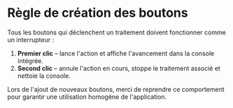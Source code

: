 # Règle de création des boutons

Tous les boutons qui déclenchent un traitement doivent fonctionner comme un interrupteur :

1. **Premier clic** – lance l'action et affiche l'avancement dans la console intégrée.
2. **Second clic** – annule l'action en cours, stoppe le traitement associé et nettoie la console.

Lors de l'ajout de nouveaux boutons, merci de reprendre ce comportement pour garantir une utilisation homogène de l'application.

